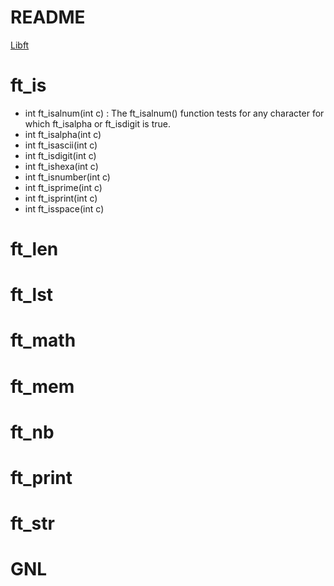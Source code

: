 # README #

[Libft](https://mega.nz/#!hpRxmLBJ!SB90oAfdoSDAZ3TWidffhGqtWfeTZI0_gyTGzE9uvPU)

# ft_is
* int		ft_isalnum(int c) : The ft_isalnum() function tests for any character for which ft_isalpha or ft_isdigit is true.
* int		ft_isalpha(int c)
* int		ft_isascii(int c)
* int		ft_isdigit(int c)
* int		ft_ishexa(int c)
* int		ft_isnumber(int c)
* int		ft_isprime(int c)
* int		ft_isprint(int c)
* int		ft_isspace(int c)

# ft_len
# ft_lst
# ft_math
# ft_mem
# ft_nb
# ft_print
# ft_str
# GNL
